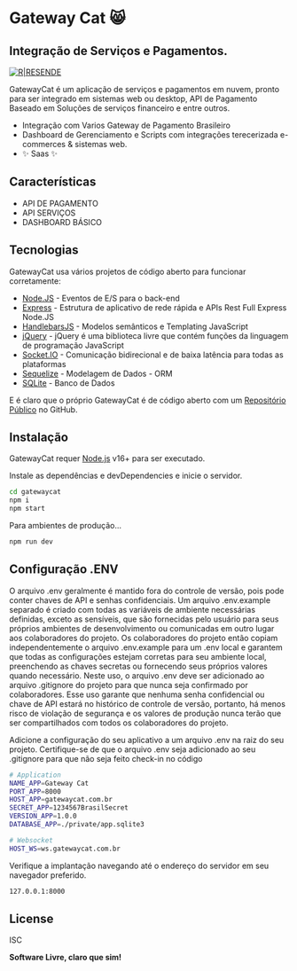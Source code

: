 # Gateway Cat 😸
## Integração de Serviços e Pagamentos.

[![R|RESENDE](https://i.ibb.co/XyT92vs/logo-r.png)](https://resende.dev.br/)

GatewayCat é um aplicação de serviços e pagamentos em nuvem, pronto para ser integrado em sistemas web ou desktop,
API de Pagamento Baseado em Soluções de serviços financeiro e entre outros.


- Integração com Varios Gateway de Pagamento Brasileiro
- Dashboard de Gerenciamento e Scripts com integrações terecerizada e-commerces & sistemas web.
- ✨ Saas ✨

## Características
- API DE PAGAMENTO
- API SERVIÇOS
- DASHBOARD BÁSICO

## Tecnologias

GatewayCat usa vários projetos de código aberto para funcionar corretamente:

- [Node.JS] - Eventos de E/S para o back-end
- [Express] - Estrutura de aplicativo de rede rápida e APIs Rest Full Express Node.JS 
- [HandlebarsJS] - Modelos semânticos e Templating JavaScript
- [jQuery] - jQuery é uma biblioteca livre que contém funções da linguagem de programação JavaScript
- [Socket.IO] - Comunicação bidirecional e de baixa latência para todas as plataformas
- [Sequelize] - Modelagem de Dados - ORM
- [SQLite] - Banco de Dados

E é claro que o próprio GatewayCat é de código aberto com um [Repositório Público][gatewaycat] no GitHub.

## Instalação

GatewayCat requer [Node.js](https://nodejs.org/) v16+ para ser executado.

Instale as dependências e devDependencies e inicie o servidor.

```sh
cd gatewaycat
npm i
npm start
```

Para ambientes de produção...

```sh
npm run dev
```

## Configuração .ENV
O arquivo .env geralmente é mantido fora do controle de versão, pois pode conter chaves de API e senhas confidenciais. Um arquivo .env.example separado é criado com todas as variáveis ​​de ambiente necessárias definidas, exceto as sensíveis, que são fornecidas pelo usuário para seus próprios ambientes de desenvolvimento ou comunicadas em outro lugar aos colaboradores do projeto. Os colaboradores do projeto então copiam independentemente o arquivo .env.example para um .env local e garantem que todas as configurações estejam corretas para seu ambiente local, preenchendo as chaves secretas ou fornecendo seus próprios valores quando necessário. Neste uso, o arquivo .env deve ser adicionado ao arquivo .gitignore do projeto para que nunca seja confirmado por colaboradores. Esse uso garante que nenhuma senha confidencial ou chave de API estará no histórico de controle de versão, portanto, há menos risco de violação de segurança e os valores de produção nunca terão que ser compartilhados com todos os colaboradores do projeto.

Adicione a configuração do seu aplicativo a um arquivo .env na raiz do seu projeto. Certifique-se de que o arquivo .env seja adicionado ao seu .gitignore para que não seja feito check-in no código

```sh
# Application  
NAME_APP=Gateway Cat
PORT_APP=8000
HOST_APP=gatewaycat.com.br
SECRET_APP=1234567BrasilSecret
VERSION_APP=1.0.0
DATABASE_APP=./private/app.sqlite3

# Websocket
HOST_WS=ws.gatewaycat.com.br
```
Verifique a implantação navegando até o endereço do servidor em seu navegador preferido.

```sh
127.0.0.1:8000
```

## License
ISC

**Software Livre, claro que sim!**

[//]: # (Esses são links de referência usados ​​no corpo desta nota e são removidos quando o processador de remarcação faz seu trabalho. Não há necessidade de formatar bem porque não deve ser visto. Obrigado, então - http://stackoverflow.com/questions/4823468/store-comments-in-markdown-syntax)

   [gatewaycat]: <https://github.com/victorresende069/gatewaycat>
   [git-repo-url]: <https://github.com/victorresende069/gatewaycat.git>
   [Victor Resende]: <https://resende.dev.br/et>
   [Node.JS]: <http://nodejs.org>
   [jQuery]: <http://jquery.com>
   [express]: <http://expressjs.com>
   [HandlebarsJS]: <https://handlebarsjs.com>
   [Socket.IO]: <https://socket.io>
   [Sequelize]: <https://sequelize.org>
   [SQLite]: <https://www.sqlite.org>
   
